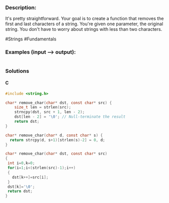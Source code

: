 ### Description:

It's pretty straightforward. Your goal is to create a function that removes the first and last characters of a string. You're given one parameter, the original string. You don't have to worry about strings with less than two characters.



\#Strings \#Fundamentals

### Examples (input --> output):

```

```

### Solutions

#### C 

```C
#include <string.h>

char* remove_char(char* dst, const char* src) {
    size_t len = strlen(src);
    strncpy(dst, src + 1, len - 2);
    dst[len - 2] = '\0'; // Null-terminate the result
    return dst;
}

```

```C
char* remove_char(char* d, const char* s) {
  return strcpy(d, s+1)[strlen(s)-2] = 0, d;
}
```

```C
char* remove_char(char* dst, const char* src)
{
 int i=0,k=0;
 for(i=1;i<(strlen(src)-1);i++)
 {
   dst[k++]=src[i];
 }
 dst[k]='\0';
 return dst;
}
```
